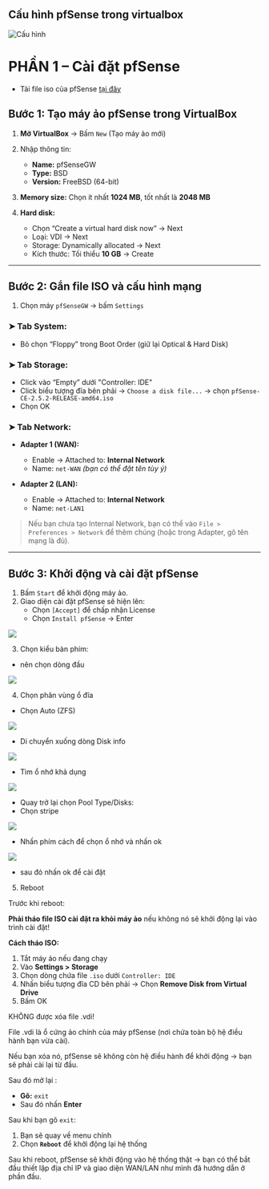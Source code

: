 ## Cấu hình pfSense trong virtualbox

![Cấu hình](../img/Lab_4_setup/pfSense_1.png)

# PHẦN 1 –  Cài đặt pfSense 

- Tải file iso của pfSense [tại đây](https://github.com/CloudSentralDotNet/iso_pfsense/releases)

## **Bước 1: Tạo máy ảo pfSense trong VirtualBox**

1. **Mở VirtualBox** → Bấm `New` (Tạo máy ảo mới)
2. Nhập thông tin:
   - **Name:** pfSenseGW
   - **Type:** BSD
   - **Version:** FreeBSD (64-bit)

3. **Memory size:** Chọn ít nhất **1024 MB**, tốt nhất là **2048 MB**

4. **Hard disk:**
   - Chọn “Create a virtual hard disk now” → Next
   - Loại: VDI → Next
   - Storage: Dynamically allocated → Next
   - Kích thước: Tối thiểu **10 GB** → Create

---

## **Bước 2: Gắn file ISO và cấu hình mạng**

1. Chọn máy `pfSenseGW` → bấm `Settings`

### ➤ **Tab System:**
- Bỏ chọn “Floppy” trong Boot Order (giữ lại Optical & Hard Disk)

### ➤ **Tab Storage:**
- Click vào “Empty” dưới "Controller: IDE"
- Click biểu tượng đĩa bên phải → `Choose a disk file...` → chọn `pfSense-CE-2.5.2-RELEASE-amd64.iso`
- Chọn OK

### ➤ **Tab Network:**
- **Adapter 1 (WAN):**
  - Enable → Attached to: **Internal Network**
  - Name: `net-WAN` *(bạn có thể đặt tên tùy ý)*

- **Adapter 2 (LAN):**
  - Enable → Attached to: **Internal Network**
  - Name: `net-LAN1`

> Nếu bạn chưa tạo Internal Network, bạn có thể vào `File > Preferences > Network` để thêm chúng (hoặc trong Adapter, gõ tên mạng là đủ).

---

## **Bước 3: Khởi động và cài đặt pfSense**

1. Bấm `Start` để khởi động máy ảo.
2. Giao diện cài đặt pfSense sẽ hiện lên:
   - Chọn `[Accept]` để chấp nhận License
   - Chọn `Install pfSense` → Enter

![](../img/Lab_4_setup/pfSense_1.png)

3. Chọn kiểu bàn phím:

- nên chọn dòng đầu

![](../img/Lab_4_setup/pfSense_2.png)

4. Chọn phân vùng ổ đĩa
- Chọn Auto (ZFS)

![](../img/Lab_4_setup/pfSense_3.png)

- Di chuyển xuống dòng Disk info

![](../img/Lab_4_setup/pfSense_4.png)

- Tìm ổ nhớ khả dụng

![](../img/Lab_4_setup/pfSense_5.png)

- Quay trở lại chọn Pool Type/Disks:
- Chọn stripe

![](../img/Lab_4_setup/pfSense_6.png)

- Nhấn phím cách để chọn ổ nhớ và nhấn ok

![](../img/Lab_4_setup/pfSense_7.png)

- sau đó nhấn ok để cài đặt

5. Reboot

 Trước khi reboot:

**Phải tháo file ISO cài đặt ra khỏi máy ảo** nếu không nó sẽ khởi động lại vào trình cài đặt!

**Cách tháo ISO:**

1. Tắt máy ảo nếu đang chạy
2. Vào **Settings > Storage**
3. Chọn dòng chứa file `.iso` dưới `Controller: IDE`
4. Nhấn biểu tượng đĩa CD bên phải → Chọn **Remove Disk from Virtual Drive**
5. Bấm OK

KHÔNG được xóa file .vdi!

File .vdi là ổ cứng ảo chính của máy pfSense (nơi chứa toàn bộ hệ điều hành bạn vừa cài).

Nếu bạn xóa nó, pfSense sẽ không còn hệ điều hành để khởi động → bạn sẽ phải cài lại từ đầu.

Sau đó mở lại :

- **Gõ:** `exit`
- Sau đó nhấn **Enter**

Sau khi bạn gõ `exit`:
1. Bạn sẽ quay về menu chính
2. Chọn **`Reboot`** để khởi động lại hệ thống


Sau khi reboot, pfSense sẽ khởi động vào hệ thống thật → bạn có thể bắt đầu thiết lập địa chỉ IP và giao diện WAN/LAN như mình đã hướng dẫn ở phần đầu.
